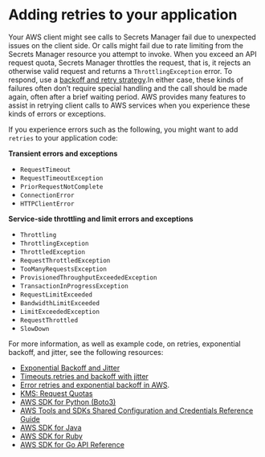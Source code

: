 # Adding retries to your application<a name="quotas_throttling"></a>

Your AWS client might see calls to Secrets Manager fail due to unexpected issues on the client side\. Or calls might fail due to rate limiting from the Secrets Manager resource you attempt to invoke\. When you exceed an API request quota, Secrets Manager throttles the request, that is, it rejects an otherwise valid request and returns a `ThrottlingException` error\. To respond, use a [backoff and retry strategy](https://docs.aws.amazon.com/general/latest/gr/api-retries.html)\.In either case, these kinds of failures often don’t require special handling and the call should be made again, often after a brief waiting period\. AWS provides many features to assist in retrying client calls to AWS services when you experience these kinds of errors or exceptions\.

If you experience errors such as the following, you might want to add `retries` to your application code:

**Transient errors and exceptions**
+ `RequestTimeout`
+ `RequestTimeoutException`
+ `PriorRequestNotComplete`
+ `ConnectionError`
+ `HTTPClientError`

**Service\-side throttling and limit errors and exceptions**
+ `Throttling`
+ `ThrottlingException`
+ `ThrottledException`
+ `RequestThrottledException`
+ `TooManyRequestsException`
+ `ProvisionedThroughputExceededException`
+ `TransactionInProgressException`
+ `RequestLimitExceeded`
+ `BandwidthLimitExceeded`
+ `LimitExceededException`
+ `RequestThrottled`
+ `SlowDown`

For more information, as well as example code, on retries, exponential backoff, and jitter, see the following resources:
+ [Exponential Backoff and Jitter](https://aws.amazon.com/blogs/architecture/exponential-backoff-and-jitter/)
+ [Timeouts,retries and backoff with jitter](https://aws.amazon.com/builders-library/timeouts-retries-and-backoff-with-jitter)
+ [Error retries and exponential backoff in AWS](https://docs.aws.amazon.com/general/latest/gr/api-retries.html)\.
+ [KMS: Request Quotas](https://docs.aws.amazon.com/kms/latest/developerguide/requests-per-second.html)
+ [AWS SDK for Python \(Boto3\)](https://boto3.amazonaws.com/v1/documentation/api/latest/guide/retries.html)
+ [AWS Tools and SDKs Shared Configuration and Credentials Reference Guide](https://docs.aws.amazon.com/credref/latest/refdocs/setting-global-retry_mode.html)
+ [AWS SDK for Java](https://sdk.amazonaws.com/java/api/latest/)
+ [AWS SDK for Ruby](https://docs.aws.amazon.com/sdk-for-ruby/v3/developer-guide/timeout-duration.html)
+ [AWS SDK for Go API Reference](https://docs.aws.amazon.com/sdk-for-go/api/service/secretsmanager/)